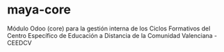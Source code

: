 # maya-core
Módulo Odoo (core) para la gestión interna de los Ciclos Formativos del Centro Específico de Educación a Distancia de la Comunidad Valenciana - CEEDCV 
